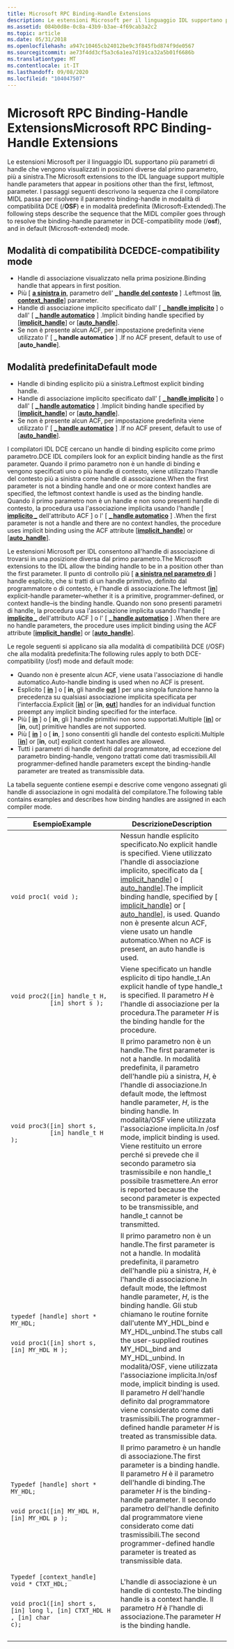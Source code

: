 ```yaml
---
title: Microsoft RPC Binding-Handle Extensions
description: Le estensioni Microsoft per il linguaggio IDL supportano più parametri di handle che vengono visualizzati in posizioni diverse dal primo parametro, più a sinistra.
ms.assetid: 084b0d8e-0c8a-43b9-b3ae-4f69cab3a2c2
ms.topic: article
ms.date: 05/31/2018
ms.openlocfilehash: a947c10465cb24012be9c3f845fbd874f9de0567
ms.sourcegitcommit: ae73f4dd3cf5a3c6a1ea7d191ca32a5b01f6686b
ms.translationtype: MT
ms.contentlocale: it-IT
ms.lasthandoff: 09/08/2020
ms.locfileid: "104047507"
---
```

# <a name="microsoft-rpc-binding-handle-extensions"></a><span data-ttu-id="ef2ef-103">Microsoft RPC Binding-Handle Extensions</span><span class="sxs-lookup"><span data-stu-id="ef2ef-103">Microsoft RPC Binding-Handle Extensions</span></span>

<span data-ttu-id="ef2ef-104">Le estensioni Microsoft per il linguaggio IDL supportano più parametri di handle che vengono visualizzati in posizioni diverse dal primo parametro, più a sinistra.</span><span class="sxs-lookup"><span data-stu-id="ef2ef-104">The Microsoft extensions to the IDL language support multiple handle parameters that appear in positions other than the first, leftmost, parameter.</span></span> <span data-ttu-id="ef2ef-105">I passaggi seguenti descrivono la sequenza che il compilatore MIDL passa per risolvere il parametro binding-handle in modalità di compatibilità DCE (/**OSF**) e in modalità predefinita (Microsoft-Extended).</span><span class="sxs-lookup"><span data-stu-id="ef2ef-105">The following steps describe the sequence that the MIDL compiler goes through to resolve the binding-handle parameter in DCE-compatibility mode (/**osf**), and in default (Microsoft-extended) mode.</span></span>

## <a name="dce-compatibility-mode"></a><span data-ttu-id="ef2ef-106">Modalità di compatibilità DCE</span><span class="sxs-lookup"><span data-stu-id="ef2ef-106">DCE-compatibility mode</span></span>

-   <span data-ttu-id="ef2ef-107">Handle di associazione visualizzato nella prima posizione.</span><span class="sxs-lookup"><span data-stu-id="ef2ef-107">Binding handle that appears in first position.</span></span>
-   <span data-ttu-id="ef2ef-108">Più \[ [**a sinistra in**](/windows/desktop/Midl/in), parametro dell' [**\_ handle del contesto**](/windows/desktop/Midl/context-handle) \] .</span><span class="sxs-lookup"><span data-stu-id="ef2ef-108">Leftmost \[[**in**](/windows/desktop/Midl/in), [**context\_handle**](/windows/desktop/Midl/context-handle)\] parameter.</span></span>
-   <span data-ttu-id="ef2ef-109">Handle di associazione implicito specificato dall' \[ [**\_ handle implicito**](/windows/desktop/Midl/implicit-handle) \] o dall' \[ [**\_ handle automatico**](/windows/desktop/Midl/auto-handle) \] .</span><span class="sxs-lookup"><span data-stu-id="ef2ef-109">Implicit binding handle specified by \[[**implicit\_handle**](/windows/desktop/Midl/implicit-handle)\] or \[[**auto\_handle**](/windows/desktop/Midl/auto-handle)\].</span></span>
-   <span data-ttu-id="ef2ef-110">Se non è presente alcun ACF, per impostazione predefinita viene utilizzato l' \[ **\_ handle automatico** \] .</span><span class="sxs-lookup"><span data-stu-id="ef2ef-110">If no ACF present, default to use of \[**auto\_handle**\].</span></span>

## <a name="default-mode"></a><span data-ttu-id="ef2ef-111">Modalità predefinita</span><span class="sxs-lookup"><span data-stu-id="ef2ef-111">Default mode</span></span>

-   <span data-ttu-id="ef2ef-112">Handle di binding esplicito più a sinistra.</span><span class="sxs-lookup"><span data-stu-id="ef2ef-112">Leftmost explicit binding handle.</span></span>
-   <span data-ttu-id="ef2ef-113">Handle di associazione implicito specificato dall' \[ [**\_ handle implicito**](/windows/desktop/Midl/implicit-handle) \] o dall' \[ [**\_ handle automatico**](/windows/desktop/Midl/auto-handle) \] .</span><span class="sxs-lookup"><span data-stu-id="ef2ef-113">Implicit binding handle specified by \[[**implicit\_handle**](/windows/desktop/Midl/implicit-handle)\] or \[[**auto\_handle**](/windows/desktop/Midl/auto-handle)\].</span></span>
-   <span data-ttu-id="ef2ef-114">Se non è presente alcun ACF, per impostazione predefinita viene utilizzato l' \[ [**\_ handle automatico**](/windows/desktop/Midl/auto-handle) \] .</span><span class="sxs-lookup"><span data-stu-id="ef2ef-114">If no ACF present, default to use of \[[**auto\_handle**](/windows/desktop/Midl/auto-handle)\].</span></span>

<span data-ttu-id="ef2ef-115">I compilatori IDL DCE cercano un handle di binding esplicito come primo parametro.</span><span class="sxs-lookup"><span data-stu-id="ef2ef-115">DCE IDL compilers look for an explicit binding handle as the first parameter.</span></span> <span data-ttu-id="ef2ef-116">Quando il primo parametro non è un handle di binding e vengono specificati uno o più handle di contesto, viene utilizzato l'handle del contesto più a sinistra come handle di associazione.</span><span class="sxs-lookup"><span data-stu-id="ef2ef-116">When the first parameter is not a binding handle and one or more context handles are specified, the leftmost context handle is used as the binding handle.</span></span> <span data-ttu-id="ef2ef-117">Quando il primo parametro non è un handle e non sono presenti handle di contesto, la procedura usa l'associazione implicita usando l'handle \[ [**implicito \_**](/windows/desktop/Midl/implicit-handle) dell'attributo ACF \] o l' \[ [**\_ handle automatico**](/windows/desktop/Midl/auto-handle) \] .</span><span class="sxs-lookup"><span data-stu-id="ef2ef-117">When the first parameter is not a handle and there are no context handles, the procedure uses implicit binding using the ACF attribute \[[**implicit\_handle**](/windows/desktop/Midl/implicit-handle)\] or \[[**auto\_handle**](/windows/desktop/Midl/auto-handle)\].</span></span>

<span data-ttu-id="ef2ef-118">Le estensioni Microsoft per IDL consentono all'handle di associazione di trovarsi in una posizione diversa dal primo parametro.</span><span class="sxs-lookup"><span data-stu-id="ef2ef-118">The Microsoft extensions to the IDL allow the binding handle to be in a position other than the first parameter.</span></span> <span data-ttu-id="ef2ef-119">Il punto di controllo più \[ [**a sinistra nel parametro di**](/windows/desktop/Midl/in) \] handle esplicito, che si tratti di un handle primitivo, definito dal programmatore o di contesto, è l'handle di associazione.</span><span class="sxs-lookup"><span data-stu-id="ef2ef-119">The leftmost \[[**in**](/windows/desktop/Midl/in)\] explicit-handle parameter–whether it is a primitive, programmer-defined, or context handle–is the binding handle.</span></span> <span data-ttu-id="ef2ef-120">Quando non sono presenti parametri di handle, la procedura usa l'associazione implicita usando l'handle \[ [**implicito \_**](/windows/desktop/Midl/implicit-handle) dell'attributo ACF \] o l' \[ [**\_ handle automatico**](/windows/desktop/Midl/auto-handle) \] .</span><span class="sxs-lookup"><span data-stu-id="ef2ef-120">When there are no handle parameters, the procedure uses implicit binding using the ACF attribute \[[**implicit\_handle**](/windows/desktop/Midl/implicit-handle)\] or \[[**auto\_handle**](/windows/desktop/Midl/auto-handle)\].</span></span>

<span data-ttu-id="ef2ef-121">Le regole seguenti si applicano sia alla modalità di compatibilità DCE (/OSF) che alla modalità predefinita:</span><span class="sxs-lookup"><span data-stu-id="ef2ef-121">The following rules apply to both DCE-compatibility (/osf) mode and default mode:</span></span>

-   <span data-ttu-id="ef2ef-122">Quando non è presente alcun ACF, viene usata l'associazione di handle automatico.</span><span class="sxs-lookup"><span data-stu-id="ef2ef-122">Auto-handle binding is used when no ACF is present.</span></span>
-   <span data-ttu-id="ef2ef-123">Esplicito \[ [**in**](/windows/desktop/Midl/in) \] o \[ **in**, gli handle [**out**](/windows/desktop/Midl/out-idl) \] per una singola funzione hanno la precedenza su qualsiasi associazione implicita specificata per l'interfaccia.</span><span class="sxs-lookup"><span data-stu-id="ef2ef-123">Explicit \[[**in**](/windows/desktop/Midl/in)\] or \[**in**, [**out**](/windows/desktop/Midl/out-idl)\] handles for an individual function preempt any implicit binding specified for the interface.</span></span>
-   <span data-ttu-id="ef2ef-124">Più \[ [**in**](/windows/desktop/Midl/in) \] o \[ **in**, gli \] handle primitivi non sono supportati.</span><span class="sxs-lookup"><span data-stu-id="ef2ef-124">Multiple \[[**in**](/windows/desktop/Midl/in)\] or \[**in**, out\] primitive handles are not supported.</span></span>
-   <span data-ttu-id="ef2ef-125">Più \[ [**in**](/windows/desktop/Midl/in) \] o \[ **in**, \] sono consentiti gli handle del contesto espliciti.</span><span class="sxs-lookup"><span data-stu-id="ef2ef-125">Multiple \[[**in**](/windows/desktop/Midl/in)\] or \[**in**, out\] explicit context handles are allowed.</span></span>
-   <span data-ttu-id="ef2ef-126">Tutti i parametri di handle definiti dal programmatore, ad eccezione del parametro binding-handle, vengono trattati come dati trasmissibili.</span><span class="sxs-lookup"><span data-stu-id="ef2ef-126">All programmer-defined handle parameters except the binding-handle parameter are treated as transmissible data.</span></span>

<span data-ttu-id="ef2ef-127">La tabella seguente contiene esempi e descrive come vengono assegnati gli handle di associazione in ogni modalità del compilatore.</span><span class="sxs-lookup"><span data-stu-id="ef2ef-127">The following table contains examples and describes how binding handles are assigned in each compiler mode.</span></span>



<table>
<colgroup>
<col style="width: 50%" />
<col style="width: 50%" />
</colgroup>
<thead>
<tr class="header">
<th><span data-ttu-id="ef2ef-128">Esempio</span><span class="sxs-lookup"><span data-stu-id="ef2ef-128">Example</span></span></th>
<th><span data-ttu-id="ef2ef-129">Descrizione</span><span class="sxs-lookup"><span data-stu-id="ef2ef-129">Description</span></span></th>
</tr>
</thead>
<tbody>
<tr class="odd">
<td><pre class="syntax" data-space="preserve"><code>void proc1( void );</code></pre></td>
<td><span data-ttu-id="ef2ef-130">Nessun handle esplicito specificato.</span><span class="sxs-lookup"><span data-stu-id="ef2ef-130">No explicit handle is specified.</span></span> <span data-ttu-id="ef2ef-131">Viene utilizzato l'handle di associazione implicito, specificato da [ <a href="/windows/desktop/Midl/implicit-handle">implicit_handle</a>] o [ <a href="/windows/desktop/Midl/auto-handle">auto_handle</a>].</span><span class="sxs-lookup"><span data-stu-id="ef2ef-131">The implicit binding handle, specified by [ <a href="/windows/desktop/Midl/implicit-handle">implicit_handle</a>] or [ <a href="/windows/desktop/Midl/auto-handle">auto_handle</a>], is used.</span></span> <span data-ttu-id="ef2ef-132">Quando non è presente alcun ACF, viene usato un handle automatico.</span><span class="sxs-lookup"><span data-stu-id="ef2ef-132">When no ACF is present, an auto handle is used.</span></span></td>
</tr>
<tr class="even">
<td><pre class="syntax" data-space="preserve"><code>void proc2([in] handle_t H,
           [in] short s );</code></pre></td>
<td><span data-ttu-id="ef2ef-133">Viene specificato un handle esplicito di tipo handle_t.</span><span class="sxs-lookup"><span data-stu-id="ef2ef-133">An explicit handle of type handle_t is specified.</span></span> <span data-ttu-id="ef2ef-134">Il parametro <em>H</em> è l'handle di associazione per la procedura.</span><span class="sxs-lookup"><span data-stu-id="ef2ef-134">The parameter <em>H</em> is the binding handle for the procedure.</span></span></td>
</tr>
<tr class="odd">
<td><pre class="syntax" data-space="preserve"><code>void proc3([in] short s,
           [in] handle_t H );</code></pre></td>
<td><span data-ttu-id="ef2ef-135">Il primo parametro non è un handle.</span><span class="sxs-lookup"><span data-stu-id="ef2ef-135">The first parameter is not a handle.</span></span> <span data-ttu-id="ef2ef-136">In modalità predefinita, il parametro dell'handle più a sinistra, <em>H</em>, è l'handle di associazione.</span><span class="sxs-lookup"><span data-stu-id="ef2ef-136">In default mode, the leftmost handle parameter, <em>H</em>, is the binding handle.</span></span> <span data-ttu-id="ef2ef-137">In modalità/OSF viene utilizzata l'associazione implicita.</span><span class="sxs-lookup"><span data-stu-id="ef2ef-137">In /osf mode, implicit binding is used.</span></span> <span data-ttu-id="ef2ef-138">Viene restituito un errore perché si prevede che il secondo parametro sia trasmissibile e non handle_t possibile trasmettere.</span><span class="sxs-lookup"><span data-stu-id="ef2ef-138">An error is reported because the second parameter is expected to be transmissible, and handle_t cannot be transmitted.</span></span></td>
</tr>
<tr class="even">
<td><pre class="syntax" data-space="preserve"><code>typedef [handle] short * MY_HDL;

void proc1([in] short s,
           [in] MY_HDL H );</code></pre></td>
<td><span data-ttu-id="ef2ef-139">Il primo parametro non è un handle.</span><span class="sxs-lookup"><span data-stu-id="ef2ef-139">The first parameter is not a handle.</span></span> <span data-ttu-id="ef2ef-140">In modalità predefinita, il parametro dell'handle più a sinistra, <em>H</em>, è l'handle di associazione.</span><span class="sxs-lookup"><span data-stu-id="ef2ef-140">In default mode, the leftmost handle parameter, <em>H</em>, is the binding handle.</span></span> <span data-ttu-id="ef2ef-141">Gli stub chiamano le routine fornite dall'utente MY_HDL_bind e MY_HDL_unbind.</span><span class="sxs-lookup"><span data-stu-id="ef2ef-141">The stubs call the user-supplied routines MY_HDL_bind and MY_HDL_unbind.</span></span> <span data-ttu-id="ef2ef-142">In modalità/OSF, viene utilizzata l'associazione implicita.</span><span class="sxs-lookup"><span data-stu-id="ef2ef-142">In/osf mode, implicit binding is used.</span></span> <span data-ttu-id="ef2ef-143">Il parametro <em>H</em> dell'handle definito dal programmatore viene considerato come dati trasmissibili.</span><span class="sxs-lookup"><span data-stu-id="ef2ef-143">The programmer-defined handle parameter <em>H</em> is treated as transmissible data.</span></span></td>
</tr>
<tr class="odd">
<td><pre class="syntax" data-space="preserve"><code>Typedef [handle] short * MY_HDL;

void proc1([in] MY_HDL H, 
           [in] MY_HDL p );</code></pre></td>
<td><span data-ttu-id="ef2ef-144">Il primo parametro è un handle di associazione.</span><span class="sxs-lookup"><span data-stu-id="ef2ef-144">The first parameter is a binding handle.</span></span> <span data-ttu-id="ef2ef-145">Il parametro <em>H</em> è il parametro dell'handle di binding.</span><span class="sxs-lookup"><span data-stu-id="ef2ef-145">The parameter <em>H</em> is the binding-handle parameter.</span></span> <span data-ttu-id="ef2ef-146">Il secondo parametro dell'handle definito dal programmatore viene considerato come dati trasmissibili.</span><span class="sxs-lookup"><span data-stu-id="ef2ef-146">The second programmer-defined handle parameter is treated as transmissible data.</span></span></td>
</tr>
<tr class="even">
<td><pre class="syntax" data-space="preserve"><code>Typedef [context_handle] 
void * CTXT_HDL;

void proc1([in] short s,
           [in] long l,
           [in] CTXT_HDL H ,
           [in] char c);</code></pre></td>
<td><span data-ttu-id="ef2ef-147">L'handle di associazione è un handle di contesto.</span><span class="sxs-lookup"><span data-stu-id="ef2ef-147">The binding handle is a context handle.</span></span> <span data-ttu-id="ef2ef-148">Il parametro <em>H</em> è l'handle di associazione.</span><span class="sxs-lookup"><span data-stu-id="ef2ef-148">The parameter <em>H</em> is the binding handle.</span></span></td>
</tr>
</tbody>
</table>



 

 

 